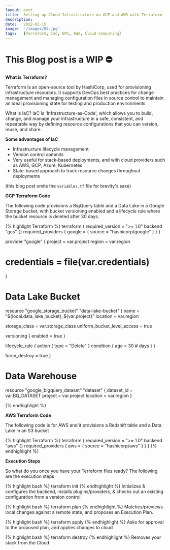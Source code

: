```yaml
---
layout: post
title:  Setting up Cloud Infrastructure on GCP and AWS with Terraform
description:
date:   2022-02-15
image:  '/images/09.jpg'
tags:   [Terraform, IaC, GPC, AWS, Cloud Computing]
---
```


# ️This Blog post is a WIP ⛔️

**What is Terraform?**

Terraform is an open-source tool by HashiCorp, used for provisioning infrastructure resources. It supports DevOps best practices for change management and managing configuration files in source control to maintain an ideal provisioning state for testing and production environments

What is IaC?
IaC is 'Infrastructure-as-Code', which allows you to build, change, and manage your infrastructure in a safe, consistent, and repeatable way by defining resource configurations that you can version, reuse, and share. 

**Some advantages of IaC**
  - Infrastructure lifecycle management
  - Version control commits
  - Very useful for stack-based deployments, and with cloud providers such as AWS, GCP, Azure, Kubernetes
  - State-based approach to track resource changes throughout deployments

(this blog post omits the `variables.tf` file for brevity's sake)

**GCP Terraform Code**

The following code provisions a BigQuery table and a Data Lake in a Google Storage bucket, with bucket versioning enabled and a lifecycle rule where the bucket resource is deleted after 30 days. 

{% highlight Terraform %}
terraform {
  required_version = ">= 1.0"
  backend "gcs" {}
  required_providers {
    google = {
      source  = "hashicorp/google"
    }
  }
}

provider "google" {
  project = var.project
  region = var.region
  # credentials = file(var.credentials)
}

# Data Lake Bucket
resource "google_storage_bucket" "data-lake-bucket" {
  name          = "${local.data_lake_bucket}_${var.project}"
  location      = var.region

  storage_class = var.storage_class
  uniform_bucket_level_access = true

  versioning {
    enabled     = true
  }

  lifecycle_rule {
    action {
      type = "Delete"
    }
    condition {
      age = 30  # days
    }
  }

  force_destroy = true
}

# Data Warehouse
resource "google_bigquery_dataset" "dataset" {
  dataset_id = var.BQ_DATASET
  project    = var.project
  location   = var.region
}

{% endhighlight %}

**AWS Terraform Code**

The following code is for AWS and it provisions a Redshift table and a Data Lake in an S3 bucket

{% highlight Terraform %}
terraform {
  required_version = ">= 1.0"
  backend "aws" {}
  required_providers {
    aws = {
      source  = "hashicorp/aws"
    }
  }
}
{% endhighlight %}

**Execution Steps**

So what do you once you have your Terraform files ready? The following are the execution steps

{% highlight bash %}
terraform init
{% endhighlight %}
Initializes & configures the backend, installs plugins/providers, & checks out an existing configuration from a version control

{% highlight bash %}
terraform plan
{% endhighlight %}
Matches/previews local changes against a remote state, and proposes an Execution Plan.

{% highlight bash %}
terraform apply
{% endhighlight %}
Asks for approval to the proposed plan, and applies changes to cloud

{% highlight bash %}
terraform destroy
{% endhighlight %}
Removes your stack from the Cloud